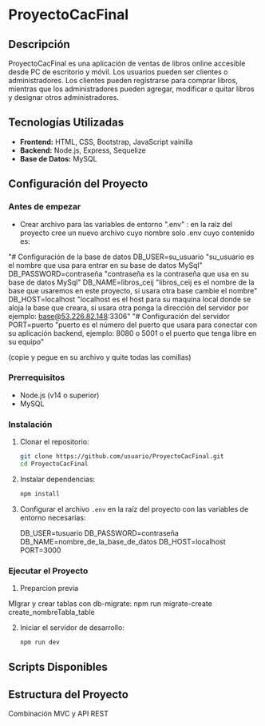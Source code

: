 # ProyectoCacFinal

## Descripción

ProyectoCacFinal es una aplicación de ventas de libros online accesible desde PC de escritorio y móvil. Los usuarios pueden ser clientes o administradores. Los clientes pueden registrarse para comprar libros, mientras que los administradores pueden agregar, modificar o quitar libros y designar otros administradores.

## Tecnologías Utilizadas

- **Frontend:** HTML, CSS, Bootstrap, JavaScript vainilla
- **Backend:** Node.js, Express, Sequelize
- **Base de Datos:** MySQL

## Configuración del Proyecto

### Antes de empezar

- Crear archivo para las variables de entorno ".env" : en la raiz del proyecto cree un nuevo archivo cuyo nombre solo .env cuyo contenido es:

"# Configuración de la base de datos
DB_USER=su_usuario      "su_usuario es el nombre que usa para entrar en su base de datos MySql"
DB_PASSWORD=contraseña  "contraseña es la contraseña que usa en su base de datos MySql"
DB_NAME=libros_ceij     "libros_ceij es el nombre de la base que usaremos en este proyecto, si usara otra base cambie el nombre"
DB_HOST=localhost       "localhost es el host para su maquina local donde se aloja la base que creara, si usara otra ponga la dirección del servidor por ejemplo: base@53.226.82.148:3306"
"# Configuración del servidor
PORT=puerto             "puerto es el número del puerto que usara para conectar con su aplicación backend, ejemplo: 8080 o 5001 o el puerto que tenga libre en su equipo"

(copie y pegue en su archivo y quite todas las comillas)

### Prerrequisitos

- Node.js (v14 o superior)
- MySQL

### Instalación

1. Clonar el repositorio:
    ```sh
    git clone https://github.com/usuario/ProyectoCacFinal.git
    cd ProyectoCacFinal
    ```

2. Instalar dependencias:
    ```sh
    npm install
    ```

3. Configurar el archivo `.env` en la raíz del proyecto con las variables de entorno necesarias:
    
    DB_USER=tusuario
    DB_PASSWORD=contraseña
    DB_NAME=nombre_de_la_base_de_datos
    DB_HOST=localhost
    PORT=3000
    

### Ejecutar el Proyecto

1. Preparcion previa

MIgrar y crear tablas con db-migrate:
npm run migrate-create create_nombreTabla_table



2. Iniciar el servidor de desarrollo:
    ```sh
    npm run dev
    ```

## Scripts Disponibles



## Estructura del Proyecto

Combinación MVC y API REST

